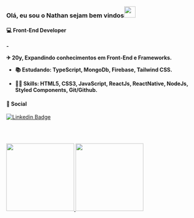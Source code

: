 <h3 align="left">Olá, eu sou o Nathan sejam bem vindos<img src="https://media.giphy.com/media/hvRJCLFzcasrR4ia7z/giphy.gif" width="30px" height="30"></h3>

<h4>💻 Front-End Developer<h4/>
  
<div>
- <p>✈ 20y, Expandindo conhecimentos em Front-End e Frameworks.</p>

- <p>📚 Estudando: TypeScript, MongoDb, Firebase, Tailwind CSS.</p>

- <p>👨‍💻 Skills: HTML5, CSS3, JavaScript, ReactJs, ReactNative, NodeJs, Styled Components, Git/Github.</p>
</div>

<h4>📱 Social </h4> 

<div>
  
  [![Linkedin Badge](https://img.shields.io/badge/-Linkedin-6633cc?style=flat-square&logo=Linkedin&logoColor=white&color=black&link=https://www.linkedin.com//in/natanael-silva-774670218)](https://www.linkedin.com/in/natanael-silva-774670218)
  
</div>

 <br><br>
 
<div>
 <a href="https://github.com/natanaelsilvaa/">
  <img height="180em" src="https://github-readme-stats.vercel.app/api?username=natanaelsilvaa&show_icons=true&theme=dark" style"max-width: 100%;" />
  <img height="180em" src="https://github-readme-stats.vercel.app/api/top-langs/?username=natanaelsilvaa&layout=compact&theme=dark" style"max-width: 100%;" />
 </a>
</div>
